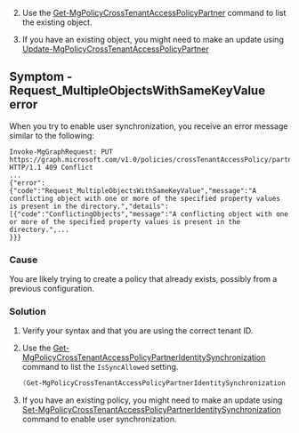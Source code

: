 2. Use the [Get-MgPolicyCrossTenantAccessPolicyPartner](#) command to list the existing object.

3. If you have an existing object, you might need to make an update using [Update-MgPolicyCrossTenantAccessPolicyPartner](#)

## Symptom - Request_MultipleObjectsWithSameKeyValue error

When you try to enable user synchronization, you receive an error message similar to the following:

```
Invoke-MgGraphRequest: PUT https://graph.microsoft.com/v1.0/policies/crossTenantAccessPolicy/partners/<sourceTenantId>/identitySynchronization
HTTP/1.1 409 Conflict
...
{"error":{"code":"Request_MultipleObjectsWithSameKeyValue","message":"A conflicting object with one or more of the specified property values is present in the directory.","details":[{"code":"ConflictingObjects","message":"A conflicting object with one or more of the specified property values is present in the directory.",...
}}}
```

### Cause

You are likely trying to create a policy that already exists, possibly from a previous configuration.

### Solution

1. Verify your syntax and that you are using the correct tenant ID.

2. Use the [Get-MgPolicyCrossTenantAccessPolicyPartnerIdentitySynchronization](#) command to list the `IsSyncAllowed` setting.

   ```PowerShell
   (Get-MgPolicyCrossTenantAccessPolicyPartnerIdentitySynchronization -CrossTenantAccessPolicyConfigurationPartnerTenantId $SourceTenantId).UserSyncInbound
   ```

3. If you have an existing policy, you might need to make an update using [Set-MgPolicyCrossTenantAccessPolicyPartnerIdentitySynchronization](#) command to enable user synchronization.